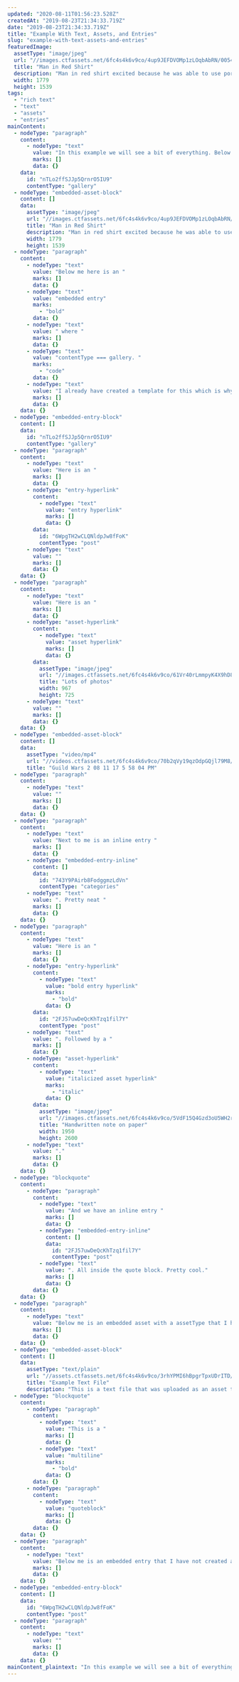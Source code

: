 ```yaml
---
updated: "2020-08-11T01:56:23.528Z"
createdAt: "2019-08-23T21:34:33.719Z"
date: "2019-08-23T21:34:33.719Z"
title: "Example With Text, Assets, and Entries"
slug: "example-with-text-assets-and-entries"
featuredImage:
  assetType: "image/jpeg"
  url: "//images.ctfassets.net/6fc4s4k6v9co/4up9JEFDVOMp1zLOqbAbRN/0054a3bbfc0c5cf4ae172c6957b5b42c/photo-1533227268428-f9ed0900fb3b"
  title: "Man in Red Shirt"
  description: "Man in red shirt excited because he was able to use port his rich text fields over to Hugo."
  width: 1779
  height: 1539
tags:
  - "rich text"
  - "text"
  - "assets"
  - "entries"
mainContent:
  - nodeType: "paragraph"
    content:
      - nodeType: "text"
        value: "In this example we will see a bit of everything. Below me is an embedded asset."
        marks: []
        data: {}
    data:
      id: "nTLo2ffSJJp5QrnrO5IU9"
      contentType: "gallery"
  - nodeType: "embedded-asset-block"
    content: []
    data:
      assetType: "image/jpeg"
      url: "//images.ctfassets.net/6fc4s4k6v9co/4up9JEFDVOMp1zLOqbAbRN/0054a3bbfc0c5cf4ae172c6957b5b42c/photo-1533227268428-f9ed0900fb3b"
      title: "Man in Red Shirt"
      description: "Man in red shirt excited because he was able to use port his rich text fields over to Hugo."
      width: 1779
      height: 1539
  - nodeType: "paragraph"
    content:
      - nodeType: "text"
        value: "Below me here is an "
        marks: []
        data: {}
      - nodeType: "text"
        value: "embedded entry"
        marks:
          - "bold"
        data: {}
      - nodeType: "text"
        value: " where "
        marks: []
        data: {}
      - nodeType: "text"
        value: "contentType === gallery. "
        marks:
          - "code"
        data: {}
      - nodeType: "text"
        value: "I already have created a template for this which is why it displays below."
        marks: []
        data: {}
    data: {}
  - nodeType: "embedded-entry-block"
    content: []
    data:
      id: "nTLo2ffSJJp5QrnrO5IU9"
      contentType: "gallery"
  - nodeType: "paragraph"
    content:
      - nodeType: "text"
        value: "Here is an "
        marks: []
        data: {}
      - nodeType: "entry-hyperlink"
        content:
          - nodeType: "text"
            value: "entry hyperlink"
            marks: []
            data: {}
        data:
          id: "6WpgTH2wCLQNldpJw8fFoK"
          contentType: "post"
      - nodeType: "text"
        value: ""
        marks: []
        data: {}
    data: {}
  - nodeType: "paragraph"
    content:
      - nodeType: "text"
        value: "Here is an "
        marks: []
        data: {}
      - nodeType: "asset-hyperlink"
        content:
          - nodeType: "text"
            value: "asset hyperlink"
            marks: []
            data: {}
        data:
          assetType: "image/jpeg"
          url: "//images.ctfassets.net/6fc4s4k6v9co/61Vr40rLmmpyK4X9hD8Z2P/779cac848bddac52e025fcb5fddf03bc/photo-1533158307587-828f0a76ef46"
          title: "Lots of photos"
          width: 967
          height: 725
      - nodeType: "text"
        value: ""
        marks: []
        data: {}
    data: {}
  - nodeType: "embedded-asset-block"
    content: []
    data:
      assetType: "video/mp4"
      url: "//videos.ctfassets.net/6fc4s4k6v9co/70b2qVy19qzOdpGQjl79M8/860af3e1c27237cb1726b9cc3939d32d/Guild_Wars_2_06_26_17_2_47_35_AM.mp4"
      title: "Guild Wars 2 08 11 17 5 58 04 PM"
  - nodeType: "paragraph"
    content:
      - nodeType: "text"
        value: ""
        marks: []
        data: {}
    data: {}
  - nodeType: "paragraph"
    content:
      - nodeType: "text"
        value: "Next to me is an inline entry "
        marks: []
        data: {}
      - nodeType: "embedded-entry-inline"
        content: []
        data:
          id: "743Y9PAirb8FodggmzLdVn"
          contentType: "categories"
      - nodeType: "text"
        value: ". Pretty neat "
        marks: []
        data: {}
    data: {}
  - nodeType: "paragraph"
    content:
      - nodeType: "text"
        value: "Here is an "
        marks: []
        data: {}
      - nodeType: "entry-hyperlink"
        content:
          - nodeType: "text"
            value: "bold entry hyperlink"
            marks:
              - "bold"
            data: {}
        data:
          id: "2FJ57uwDeQcKhTzq1fil7Y"
          contentType: "post"
      - nodeType: "text"
        value: ". Followed by a "
        marks: []
        data: {}
      - nodeType: "asset-hyperlink"
        content:
          - nodeType: "text"
            value: "italicized asset hyperlink"
            marks:
              - "italic"
            data: {}
        data:
          assetType: "image/jpeg"
          url: "//images.ctfassets.net/6fc4s4k6v9co/5VdF15Q4Gzd3oU5WH2rl8n/447670d645f98d5cfcf42fa49e42c889/photo-1543769657-fcf1236421bc"
          title: "Handwritten note on paper"
          width: 1950
          height: 2600
      - nodeType: "text"
        value: "."
        marks: []
        data: {}
    data: {}
  - nodeType: "blockquote"
    content:
      - nodeType: "paragraph"
        content:
          - nodeType: "text"
            value: "And we have an inline entry "
            marks: []
            data: {}
          - nodeType: "embedded-entry-inline"
            content: []
            data:
              id: "2FJ57uwDeQcKhTzq1fil7Y"
              contentType: "post"
          - nodeType: "text"
            value: ". All inside the quote block. Pretty cool."
            marks: []
            data: {}
        data: {}
    data: {}
  - nodeType: "paragraph"
    content:
      - nodeType: "text"
        value: "Below me is an embedded asset with a assetType that I haven't created a template for."
        marks: []
        data: {}
    data: {}
  - nodeType: "embedded-asset-block"
    content: []
    data:
      assetType: "text/plain"
      url: "//assets.ctfassets.net/6fc4s4k6v9co/3rhYPMI6hBpgrTpxUDrITD/6b327926f69dbff550bb0307f71e7e66/asset.txt"
      title: "Example Text File"
      description: "This is a text file that was uploaded as an asset to contentful"
  - nodeType: "blockquote"
    content:
      - nodeType: "paragraph"
        content:
          - nodeType: "text"
            value: "This is a "
            marks: []
            data: {}
          - nodeType: "text"
            value: "multiline"
            marks:
              - "bold"
            data: {}
        data: {}
      - nodeType: "paragraph"
        content:
          - nodeType: "text"
            value: "quoteblock"
            marks: []
            data: {}
        data: {}
    data: {}
  - nodeType: "paragraph"
    content:
      - nodeType: "text"
        value: "Below me is an embedded entry that I have not created a template for."
        marks: []
        data: {}
    data: {}
  - nodeType: "embedded-entry-block"
    content: []
    data:
      id: "6WpgTH2wCLQNldpJw8fFoK"
      contentType: "post"
  - nodeType: "paragraph"
    content:
      - nodeType: "text"
        value: ""
        marks: []
        data: {}
    data: {}
mainContent_plaintext: "In this example we will see a bit of everything. Below me is an embedded asset. Below me here is an embedded entry where contentType === gallery. I already have created a template for this which is why it displays below. Here is an entry hyperlink Here is an asset hyperlink Next to me is an inline entry . Pretty neat  Here is an bold entry hyperlink. Followed by a italicized asset hyperlink. And we have an inline entry . All inside the quote block. Pretty cool. Below me is an embedded asset with a assetType that I haven't created a template for. This is a multiline quoteblock Below me is an embedded entry that I have not created a template for. "
---
```

